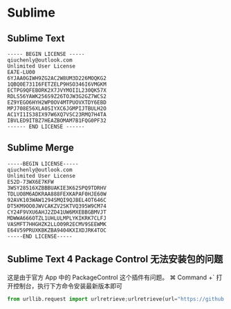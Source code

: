 # Sublime

## Sublime Text

```text
----- BEGIN LICENSE -----
qiuchenly@outlook.com
Unlimited User License
EA7E-LU00
6YJAA0GIWH9ZG2AC2W8UM3D226MOQKG2
1QBQ0E731I6FETZELP9HSO346I6VMGKM
ECTPG9QFEBORK2X7JVYMOIIL230QK57X
RDLS56YAWK256S9Z26TOJW3G2GZ7WCS2
EZ9YEGO6HYH2WP0OV4MTPUOVXTDY6EBD
MPJ708E56XLA0SIYXC6JGMPIJTBULH2O
AC1YI1IS38IX97W6XQ7VSC23RMQ7H4TA
IBVLED9ITBZ7HEAZBOMAM7B1FQG0PF32
------ END LICENSE ------
```

## Sublime Merge

```text
-----BEGIN LICENSE-----
qiuchenly@outlook.com
Unlimited User License
E52D-73WX6E7KFW
3WSY28516XZBBBUAKIE3K62SPQ9TDRHV
TDLUO8M6ADKRAA888FEXKAPAF0HJE60W
92AVK103WAW1294SMQI9QJBEL4OT646C
DT5KM9OO0JWVCAKZV2SKTVQ395W9CM74
CY24F9VXU6AHJ2ZD41UW6MXEBBGBMVJT
MDWWA666OTZL1UHLULMPLYKIKRK7CLFJ
VASMFT7HHGHZK2LLO09R2ECMV9SEEWMK
E64V59PRUXKBKZBA9404KXIXDJRK4TOC
-----END LICENSE-----
```

## Sublime Text 4 Package Control 无法安装包的问题

这是由于官方 App 中的 PackageControl 这个插件有问题。
<shortcut>⌘ Command +`</shortcut> 打开控制台，执行下方命令安装最新版本即可

```Python
from urllib.request import urlretrieve;urlretrieve(url="https://github.com/wbond/package_control/releases/latest/download/Package.Control.sublime-package", filename=sublime.installed_packages_path() + '/Package Control.sublime-package')
```